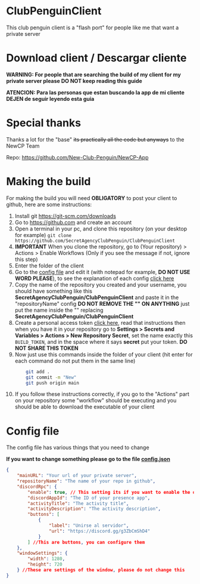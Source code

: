 # ClubPenguinClient

This club penguin client is a "flash port" for people like me that want a private server

# Download client / Descargar cliente

**WARNING: For people that are searching the build of my client for my private server please DO NOT keep reading this guide**

**ATENCION: Para las personas que estan buscando la app de mi cliente DEJEN de seguir leyendo esta guia**

# Special thanks

Thanks a lot for the "base" ~~its practically all the code but anyways~~ to the NewCP Team

Repo: https://github.com/New-Club-Penguin/NewCP-App

# Making the build

For making the build you will need **OBLIGATORY** to post your client to github, here are some instructions:

1. Install git https://git-scm.com/downloads
2. Go to https://github.com and create an account
3. Open a terminal in your pc, and clone this repository (on your desktop for example) `git clone https://github.com/SecretAgencyClubPenguin/ClubPenguinClient`
4. **IMPORTANT** When you clone the repository, go to (Your repository) > Actions > Enable Workflows (Only if you see the message if not, ignore this step)
5. Enter the folder of the client
6. Go to the [config file](./config.json) and edit it (with notepad for example, **DO NOT USE WORD PLEASE**), to see the explanation of each config [click here](#config-file)
7. Copy the name of the repository you created and your username, you should have something like this **SecretAgencyClubPenguin/ClubPenguinClient** and paste it in the "repositoryName" config **DO NOT REMOVE THE "" ON ANYTHING** just put the name inside the "" replacing **SecretAgencyClubPenguin/ClubPenguinClient**
8. Create a personal access token [click here](https://docs.github.com/en/authentication/keeping-your-account-and-data-secure/managing-your-personal-access-tokens#creating-a-personal-access-token-classic), read that instructions then when you have it in your repository go to **Settings > Secrets and Variables > Actions > New Repository Secret**, set the name exactly this `BUILD_TOKEN`, and in the space where it says **secret** put your token. **DO NOT SHARE THIS TOKEN**
9. Now just use this commands inside the folder of your client (hit enter for each command do not put them in the same line)
    ```sh
    	git add .
    	git commit -m "New"
    	git push origin main
    ```
10. If you follow these instructions correctly, if you go to the "Actions" part on your repository some "workflow" should be executing and you should be able to download the executable of your client

# Config file

The config file has various things that you need to change

**If you want to change something please go to the file [config.json](./config.json)**

```json
{
	"mainURL": "Your url of your private server",
	"repositoryName": "The name of your repo in github",
	"discordRpc": {
		"enable": true, // This setting its if you want to enable the discord presence
		"discordAppId": "The ID of your presence app",
		"activityTitle": "The activity title",
		"activityDescription": "The activity description",
		"buttons": [
			{
				"label": "Unirse al servidor",
				"url": "https://discord.gg/g3ZbCmShD4"
			}
		] //This are buttons, you can configure them
	},
	"windowSettings": {
		"width": 1280,
		"height": 720
	} //These are settings of the window, please do not change this
}
```
